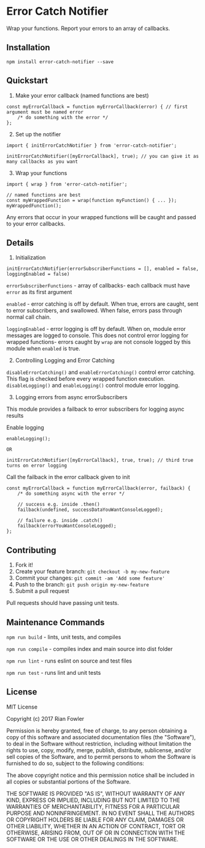 # Error Catch Notifier

Wrap your functions. Report your errors to an array of callbacks.

## Installation

`npm install error-catch-notifier --save`

## Quickstart

1. Make your error callback (named functions are best)
```
const myErrorCallback = function myErrorCallback(error) { // first argument must be named error
    /* do something with the error */
};
```

2. Set up the notifier
```
import { initErrorCatchNotifier } from 'error-catch-notifier';

initErrorCatchNotifier([myErrorCallback], true); // you can give it as many callbacks as you want
```

3. Wrap your functions
```
import { wrap } from 'error-catch-notifier';

// named functions are best
const myWrappedFunction = wrap(function myFunction() { ... });
myWrappedFunction();
```

Any errors that occur in your wrapped functions will be caught and passed to your error callbacks.

## Details
1. Initialization

`initErrorCatchNotifier(errorSubscriberFunctions = [], enabled = false, loggingEnabled = false)`

`errorSubscriberFunctions` - array of callbacks- each callback must have `error` as its first argument

`enabled` - error catching is off by default. When true, errors are caught, sent to error subscribers, and swallowed. When false, errors pass through normal call chain.

`loggingEnabled` - error logging is off by default. When on, module error messages are logged to console. This does not control error logging for wrapped functions- errors caught by `wrap` are not console logged by this module when `enabled` is true.

2. Controlling Logging and Error Catching

`disableErrorCatching()` and `enableErrorCatching()` control error catching. This flag is checked before every wrapped function execution.
`disableLogging()` and `enableLogging()` control module error logging.

3. Logging errors from async errorSubscribers

This module provides a failback to error subscribers for logging async results

Enable logging
```
enableLogging();

OR

initErrorCatchNotifier([myErrorCallback], true, true); // third true turns on error logging
```

Call the failback in the error callback given to init
```
const myErrorCallback = function myErrorCallback(error, failback) {
    /* do something async with the error */

    // success e.g. inside .then()
    failback(undefined, successDataYouWantConsoleLogged);

    // failure e.g. inside .catch()
    failback(errorYouWantConsoleLogged);
};
```

## Contributing

1. Fork it!
2. Create your feature branch: `git checkout -b my-new-feature`
3. Commit your changes: `git commit -am 'Add some feature'`
4. Push to the branch: `git push origin my-new-feature`
5. Submit a pull request

Pull requests should have passing unit tests.

## Maintenance Commands

`npm run build` - lints, unit tests, and compiles

`npm run compile` - compiles index and main source into dist folder

`npm run lint` - runs eslint on source and test files

`npm run test` - runs lint and unit tests

## License

MIT License

Copyright (c) 2017 Rian Fowler

Permission is hereby granted, free of charge, to any person obtaining a copy
of this software and associated documentation files (the "Software"), to deal
in the Software without restriction, including without limitation the rights
to use, copy, modify, merge, publish, distribute, sublicense, and/or sell
copies of the Software, and to permit persons to whom the Software is
furnished to do so, subject to the following conditions:

The above copyright notice and this permission notice shall be included in all
copies or substantial portions of the Software.

THE SOFTWARE IS PROVIDED "AS IS", WITHOUT WARRANTY OF ANY KIND, EXPRESS OR
IMPLIED, INCLUDING BUT NOT LIMITED TO THE WARRANTIES OF MERCHANTABILITY,
FITNESS FOR A PARTICULAR PURPOSE AND NONINFRINGEMENT. IN NO EVENT SHALL THE
AUTHORS OR COPYRIGHT HOLDERS BE LIABLE FOR ANY CLAIM, DAMAGES OR OTHER
LIABILITY, WHETHER IN AN ACTION OF CONTRACT, TORT OR OTHERWISE, ARISING FROM,
OUT OF OR IN CONNECTION WITH THE SOFTWARE OR THE USE OR OTHER DEALINGS IN THE
SOFTWARE.
